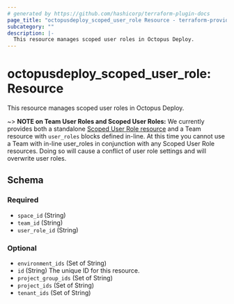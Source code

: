 ```yaml
---
# generated by https://github.com/hashicorp/terraform-plugin-docs
page_title: "octopusdeploy_scoped_user_role Resource - terraform-provider-octopusdeploy"
subcategory: ""
description: |-
  This resource manages scoped user roles in Octopus Deploy.
---
```


# octopusdeploy_scoped_user_role: Resource

This resource manages scoped user roles in Octopus Deploy.

~> **NOTE on Team User Roles and Scoped User Roles:** We currently
provides both a standalone [Scoped User Role resource](scoped_user_role.html)
and a Team resource with `user_roles` blocks defined in-line. At this time you 
cannot use a Team with in-line user_roles in conjunction with any Scoped User Role 
resources. Doing so will cause a conflict of user role settings and will overwrite 
user roles.


<!-- schema generated by tfplugindocs -->
## Schema

### Required

- `space_id` (String)
- `team_id` (String)
- `user_role_id` (String)

### Optional

- `environment_ids` (Set of String)
- `id` (String) The unique ID for this resource.
- `project_group_ids` (Set of String)
- `project_ids` (Set of String)
- `tenant_ids` (Set of String)

